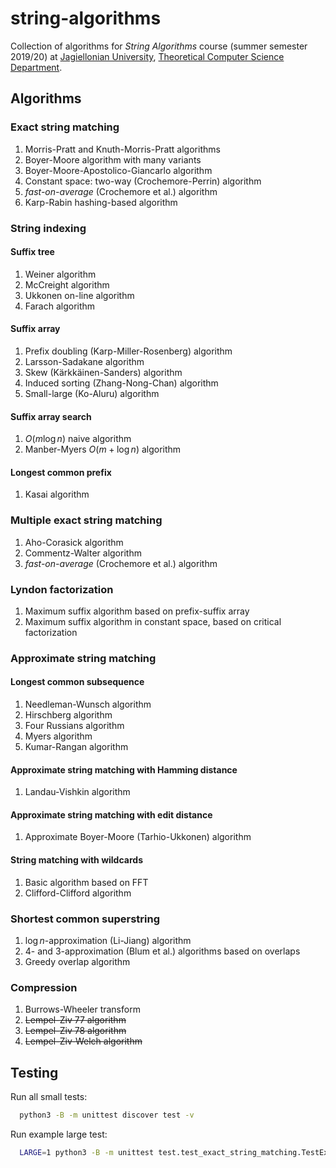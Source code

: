 # string-algorithms
Collection of algorithms for _String Algorithms_ course (summer semester 2019/20) at [Jagiellonian University](https://uj.edu.pl), [Theoretical Computer Science Department](https://tcs.uj.edu.pl).

## Algorithms

### Exact string matching
1. Morris-Pratt and Knuth-Morris-Pratt algorithms
2. Boyer-Moore algorithm with many variants
3. Boyer-Moore-Apostolico-Giancarlo algorithm
4. Constant space: two-way (Crochemore-Perrin) algorithm
5. _fast-on-average_ (Crochemore et al.) algorithm
6. Karp-Rabin hashing-based algorithm

### String indexing

#### Suffix tree
1. Weiner algorithm
2. McCreight algorithm
3. Ukkonen on-line algorithm
4. Farach algorithm

#### Suffix array
1. Prefix doubling (Karp-Miller-Rosenberg) algorithm
2. Larsson-Sadakane algorithm
3. Skew (Kärkkäinen-Sanders) algorithm
4. Induced sorting (Zhang-Nong-Chan) algorithm
5. Small-large (Ko-Aluru) algorithm

#### Suffix array search
1. $O(m \log{n})$ naive algorithm
2. Manber-Myers $O(m + \log{n})$ algorithm

#### Longest common prefix
1. Kasai algorithm

### Multiple exact string matching
1. Aho-Corasick algorithm
2. Commentz-Walter algorithm
3. _fast-on-average_ (Crochemore et al.) algorithm

### Lyndon factorization
1. Maximum suffix algorithm based on prefix-suffix array
2. Maximum suffix algorithm in constant space, based on critical factorization

### Approximate string matching

#### Longest common subsequence
1. Needleman-Wunsch algorithm
2. Hirschberg algorithm
3. Four Russians algorithm
4. Myers algorithm
5. Kumar-Rangan algorithm

#### Approximate string matching with Hamming distance
1. Landau-Vishkin algorithm

#### Approximate string matching with edit distance
1. Approximate Boyer-Moore (Tarhio-Ukkonen) algorithm

#### String matching with wildcards
1. Basic algorithm based on FFT
2. Clifford-Clifford algorithm

### Shortest common superstring
1. $\log{n}$-approximation (Li-Jiang) algorithm
2. $4$- and $3$-approximation (Blum et al.) algorithms based on overlaps
3. Greedy overlap algorithm

### Compression
1. Burrows-Wheeler transform
2. ~~Lempel-Ziv 77 algorithm~~
3. ~~Lempel-Ziv 78 algorithm~~
4. ~~Lempel-Ziv-Welch algorithm~~

## Testing

Run all small tests:
```bash
  python3 -B -m unittest discover test -v
```

Run example large test:
```bash
  LARGE=1 python3 -B -m unittest test.test_exact_string_matching.TestExactStringMatching -v
```
